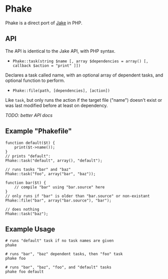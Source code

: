 Phake
====

Phake is a direct port of [Jake](http://github.com/280north/jake) in PHP.

API
---

The API is identical to the Jake API, with PHP syntax.

- `Phake::task(string $name [, array $dependencies = array() [, callback $action = "print" ]])`

Declares a task called name, with an optional array of dependent tasks, and optional function to perform.

- `Phake::file(path, [dependencies], [action])`

Like `task`, but only runs the action if the target file ("name") doesn't exist or was last modified before at least on dependency.

*TODO: better API docs*

Example "Phakefile"
------------------

    function default($t) {
        print($t->name());
    }
    // prints "default":
    Phake::task("default", array(), "default");
    
    // runs tasks "bar" and "baz"
    Phake::task("foo", array("bar", "baz"));
    
    function bar($t) {
        // compile "bar" using "bar.source" here
    }
    // only runs if "bar" is older than "bar.source" or non-existant
    Phake::file("bar", array("bar.source"), "bar");
    
    // does nothing
    Phake::task("baz");

Example Usage
-------------

    # runs "default" task if no task names are given
    phake
    
    # runs "bar", "baz" dependent tasks, then "foo" task
    phake foo
    
    # runs "bar", "baz", "foo", and "default" tasks
    phake foo default
